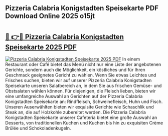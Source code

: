 ## Pizzeria Calabria Konigstadten Speisekarte PDF Download Online 2025 o15jt

# <h2><a href="http://gcdqofu.nevu.top/?p=Pizzeria+Calabria+Konigstadten+Speisekarte">🔗 👉🔴 Pizzeria Calabria Konigstadten Speisekarte 2025 PDF</a></h2>

[![Pizzeria Calabria Konigstadten Speisekarte 2025 PDF](https://i.imgur.com/dBaPXMq.png)](http://gcdqofu.nevu.top/?p=Pizzeria+Calabria+Konigstadten+Speisekarte)
In einem Restaurant oder Café bietet das Menü nicht nur eine Liste der angebotenen Gerichte, sondern auch die Möglichkeit, ein köstliches und für Ihren Geschmack geeignetes Gericht zu wählen. Wenn Sie etwas Leichtes und Frisches suchen, bieten wir auf unserer Pizzeria Calabria Konigstadten Speisekarte unseren Salatbereich an, in dem Sie aus frischen Gemüse- und Obstsalaten wählen können. Für diejenigen, die Fleisch lieben, bieten wir eine umfangreiche Auswahl an Gerichten auf der Pizzeria Calabria Konigstadten Speisekarte an: Rindfleisch, Schweinefleisch, Huhn und Fisch. Unseren Auserwählten bieten wir exquisite Gerichte wie Schaschlik und Steak an, die auf Holzkohle zubereitet werden. Die Pizzeria Calabria Konigstadten Speisekarte unserer Cafeteria bietet eine große Auswahl an Desserts, von traditionellen Kuchen und Kuchen bis hin zu exquisiten Crème Brûlée und Schokoladenkugeln.
